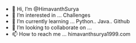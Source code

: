 - 👋 Hi, I’m @HimavanthSurya
- 👀 I’m interested in ... Challenges
- 🌱 I’m currently learning ... Python.. Java.. Github 
- 💞️ I’m looking to collaborate on ...
- 📫 How to reach me ... himavanthsurya1999.com

<!---
HimavanthSurya/HimavanthSurya is a ✨ special ✨ repository because its `README.md` (this file) appears on your GitHub profile.
You can click the Preview link to take a look at your changes.
--->
